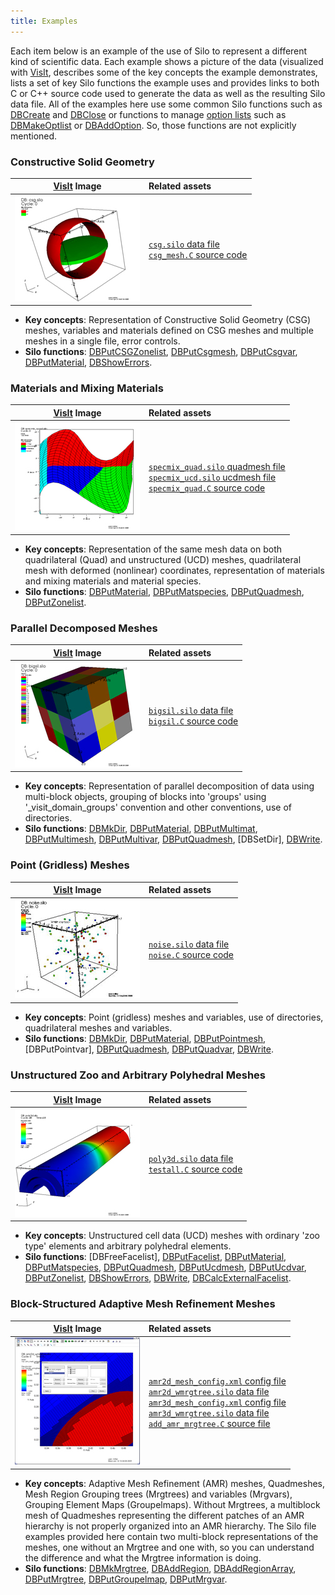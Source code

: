 ```yaml
---
title: Examples
---
```


Each item below is an example of the use of Silo to represent a different kind of scientific data.
Each example shows a picture of the data (visualized with [VisIt](https://visit.llnl.gov), describes some of the key concepts the example demonstrates, lists a set of key Silo functions the example uses and provides links to both C or C++ source code used to generate the data as well as the resulting Silo data file.
All of the examples here use some common Silo functions such as [DBCreate] and [DBClose] or functions to manage [option lists](https://silo.readthedocs.io/en/latest/optlists.html) such as [DBMakeOptlist] or [DBAddOption].
So, those functions are not explicitly mentioned.

### Constructive Solid Geometry

[VisIt](https://visit.llnl.gov) Image | Related assets
:---: | :---
![](csg.jpg) | [`csg.silo` data file](csg.silo)<br>[`csg_mesh.C` source code](csg_mesh.C)

* **Key concepts**: Representation of Constructive Solid Geometry (CSG) meshes, variables and materials defined on CSG meshes and multiple meshes in a single file, error controls.
* **Silo functions**: [DBPutCSGZonelist], [DBPutCsgmesh], [DBPutCsgvar], [DBPutMaterial], [DBShowErrors].

### Materials and Mixing Materials

[VisIt](https://visit.llnl.gov) Image | Related assets
:---: | :---
![](specmix_quad.jpg) | [`specmix_quad.silo` quadmesh file](specmix_quad.silo)<br>[`specmix_ucd.silo` ucdmesh file](specmix_ucd.silo)<br>[`specmix_quad.C` source code](specmix_quad.C)

* **Key concepts**: Representation of the same mesh data on both quadrilateral (Quad) and unstructured (UCD) meshes, quadrilateral mesh with deformed (nonlinear) coordinates, representation of materials and mixing materials and material species.
* **Silo functions**: [DBPutMaterial], [DBPutMatspecies], [DBPutQuadmesh], [DBPutZonelist].

### Parallel Decomposed Meshes

[VisIt](https://visit.llnl.gov) Image | Related assets
:---: | :---
![](bigsil.jpg) | [`bigsil.silo` data file](bigsil.silo)<br>[`bigsil.C` source code](bigsil.C)

* **Key concepts**: Representation of parallel decomposition of data using multi-block objects, grouping of blocks into 'groups' using '_visit_domain_groups' convention and other conventions, use of directories.
* **Silo functions**: [DBMkDir], [DBPutMaterial], [DBPutMultimat], [DBPutMultimesh], [DBPutMultivar], [DBPutQuadmesh], [DBSetDir], [DBWrite].

### Point (Gridless) Meshes

[VisIt](https://visit.llnl.gov) Image | Related assets
:---: | :---
![](pointmesh.jpg) | [`noise.silo` data file](noise.silo)<br>[`noise.C` source code](noise.C)

* **Key concepts**: Point (gridless) meshes and variables, use of directories, quadrilateral meshes and variables.
* **Silo functions**: [DBMkDir], [DBPutMaterial], [DBPutPointmesh], [DBPutPointvar], [DBPutQuadmesh], [DBPutQuadvar], [DBWrite].

### Unstructured Zoo and Arbitrary Polyhedral Meshes

[VisIt](https://visit.llnl.gov) Image | Related assets
:---: | :---
![](poly3d.jpg) | [`poly3d.silo` data file](poly3d.silo)<br>[`testall.C` source code](testall.C)

* **Key concepts**: Unstructured cell data (UCD) meshes with ordinary 'zoo type' elements and arbitrary polyhedral elements.
* **Silo functions**: [DBFreeFacelist], [DBPutFacelist], [DBPutMaterial], [DBPutMatspecies], [DBPutQuadmesh], [DBPutUcdmesh], [DBPutUcdvar], [DBPutZonelist], [DBShowErrors], [DBWrite], [DBCalcExternalFacelist].

### Block-Structured Adaptive Mesh Refinement Meshes

[VisIt](https://visit.llnl.gov) Image | Related assets
:---: | :---
![](silo_amr2d_example.jpg) | [`amr2d_mesh_config.xml` config file](amr2d_mesh_config.xml)<br>[`amr2d_wmrgtree.silo` data file](amr2d_wmrgtree.silo)<br>[`amr3d_mesh_config.xml` config file](amr3d_mesh_config.xml)<br>[`amr3d_wmrgtree.silo` data file](amr3d_wmrgtree.silo)<br>[`add_amr_mrgtree.C` source file](add_amr_mrgtree.C)

* **Key concepts**: Adaptive Mesh Refinement (AMR) meshes, Quadmeshes, Mesh Region Grouping trees (Mrgtrees) and variables (Mrgvars), Grouping Element Maps (Groupelmaps).
  Without Mrgtrees, a multiblock mesh of Quadmeshes representing the different patches of an AMR hierarchy is not properly organized into an AMR hierarchy.
  The Silo file examples provided here contain two multi-block representations of the meshes, one without an Mrgtree and one with, so you can understand the difference and what the Mrgtree information is doing.
* **Silo functions**: [DBMkMrgtree], [DBAddRegion], [DBAddRegionArray], [DBPutMrgtree], [DBPutGroupelmap], [DBPutMrgvar].

[DBMkMrgtree]: https://silo.readthedocs.io/en/latest/subsets.html#dbmakemrgtree
[DBAddRegion]: https://silo.readthedocs.io/en/latest/subsets.html#dbaddregion
[DBAddRegionArray]: https://silo.readthedocs.io/en/latest/subsets.html#dbaddregionarray
[DBPutMrgtree]: https://silo.readthedocs.io/en/latest/subsets.html#dbputmrgtree
[DBPutGroupelmap]: https://silo.readthedocs.io/en/latest/subsets.html#dbputgrupelmap
[DBPutMrgvar]: https://silo.readthedocs.io/en/latest/subsets.html#dbputmrgvar

[DBCreate]: https://silo.readthedocs.io/en/latest/files.html#dbcreate
[DBClose]: https://silo.readthedocs.io/en/latest/files.html#dbclose
[DBMakeOptlist]: https://silo.readthedocs.io/en/latest/optlists.html#dbmakeoptlist
[DBAddOption]: https://silo.readthedocs.io/en/latest/optlists.html#dbaddoption
[DBFreeOptlist]: https://silo.readthedocs.io/en/latest/optlists.html#dbfreeoptlist

[DBPutMultimat]: https://silo.readthedocs.io/en/latest/parallel.html#dbputmultimat
[DBPutMultimesh]: https://silo.readthedocs.io/en/latest/parallel.html#dbputmultimesh
[DBPutMultivar]: https://silo.readthedocs.io/en/latest/parallel.html#dbputmultivar

[DBMkDir]: https://silo.readthedocs.io/en/latest/files.html#dbmkdir
[DBMkDir]: https://silo.readthedocs.io/en/latest/files.html#dbsetdir
[DBPutCSGZonelist]: https://silo.readthedocs.io/en/latest/objects.html#dbputcsgzonelist
[DBPutZonelist]: https://silo.readthedocs.io/en/latest/objects.html#dbputzonelist
[DBPutFacelist]: https://silo.readthedocs.io/en/latest/objects.html#dbputfacelist
[DBPutCsgmesh]: https://silo.readthedocs.io/en/latest/objects.html#dbputcsgmesh
[DBPutQuadmesh]: https://silo.readthedocs.io/en/latest/objects.html#dbputquadmesh
[DBPutQuadvar]: https://silo.readthedocs.io/en/latest/objects.html#dbputquadvar
[DBPutUcdmesh]: https://silo.readthedocs.io/en/latest/objects.html#dbputucdmesh
[DBPutUcdvar]: https://silo.readthedocs.io/en/latest/objects.html#dbputucdvar
[DBPutPointmesh]: https://silo.readthedocs.io/en/latest/objects.html#dbputpointmesh
[DBPutCsgvar]: https://silo.readthedocs.io/en/latest/objects.html#dbputcsgvar
[DBPutMaterial]: https://silo.readthedocs.io/en/latest/objects.html#dbputmaterial
[DBPutMatspecies]: https://silo.readthedocs.io/en/latest/objects.html#dbputmatspecies
[DBShowErrors]: https://silo.readthedocs.io/en/latest/globals.html#dbshowerrors
[DBCalcExternalFacelist]: https://silo.readthedocs.io/en/latest/utility.html#dbcalcexternalfacelist2

[DBWrite]: https://silo.readthedocs.io/en/latest/generic.html#dbwrite
